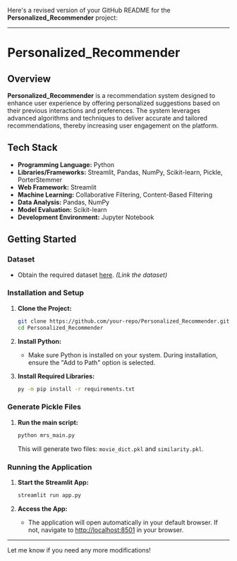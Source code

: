 Here's a revised version of your GitHub README for the **Personalized_Recommender** project:

---

# Personalized_Recommender

## Overview
**Personalized_Recommender** is a recommendation system designed to enhance user experience by offering personalized suggestions based on their previous interactions and preferences. The system leverages advanced algorithms and techniques to deliver accurate and tailored recommendations, thereby increasing user engagement on the platform.

## Tech Stack

- **Programming Language:** Python
- **Libraries/Frameworks:** Streamlit, Pandas, NumPy, Scikit-learn, Pickle, PorterStemmer
- **Web Framework:** Streamlit
- **Machine Learning:** Collaborative Filtering, Content-Based Filtering
- **Data Analysis:** Pandas, NumPy
- **Model Evaluation:** Scikit-learn
- **Development Environment:** Jupyter Notebook

## Getting Started

### Dataset
- Obtain the required dataset [here](#). *(Link the dataset)*

### Installation and Setup

1. **Clone the Project:**
   ```bash
   git clone https://github.com/your-repo/Personalized_Recommender.git
   cd Personalized_Recommender
   ```

2. **Install Python:**
   - Make sure Python is installed on your system. During installation, ensure the "Add to Path" option is selected.

3. **Install Required Libraries:**
   ```bash
   py -m pip install -r requirements.txt
   ```

### Generate Pickle Files

1. **Run the main script:**
   ```bash
   python mrs_main.py
   ```
   This will generate two files: `movie_dict.pkl` and `similarity.pkl`.

### Running the Application

1. **Start the Streamlit App:**
   ```bash
   streamlit run app.py
   ```

2. **Access the App:**
   - The application will open automatically in your default browser. If not, navigate to [http://localhost:8501](http://localhost:8501) in your browser.

---

Let me know if you need any more modifications!
